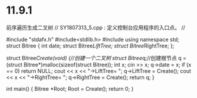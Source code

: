 # 11.9.1
前序遍历生成二叉树
// SY1807313_5.cpp : 定义控制台应用程序的入口点。
//

#include "stdafx.h"
#include<stdlib.h>
#include<iostream>
using namespace std;
struct Bitree
{
	int date;
	struct Bitree*LiftTree;
	struct Bitree*RightTree;
};

struct Bitree*Create(void) {//创建一个二叉树
	struct Bitree*q;//创建根节点
	q = (struct Bitree*)malloc(sizeof(struct Bitree));
	int x;
	cin >> x;
	q->date = x;
	if (x == 0) return NULL;
	cout << x << "->LiftTree= ";
	q->LiftTree = Create();
	cout << x << "->RightTree= ";
	q->RightTree = Create();
	return q;
}

int main()
{
	Bitree *Root;
	Root = Create();
    return 0;
}

